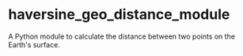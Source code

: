 # haversine_geo_distance_module
A Python module to calculate the distance between two points on the Earth\'s surface.

